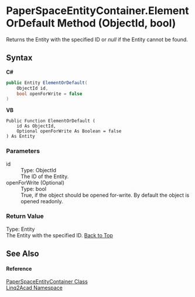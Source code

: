 # PaperSpaceEntityContainer.ElementOrDefault Method (ObjectId, bool)
 

Returns the Entity with the specified ID or <i>null</i> if the Entity cannot be found.

## Syntax

**C#**<br />
``` C#
public Entity ElementOrDefault(
	ObjectId id,
	bool openForWrite = false
)
```

**VB**<br />
``` VB
Public Function ElementOrDefault ( 
	id As ObjectId,
	Optional openForWrite As Boolean = false
) As Entity
```


### Parameters
<dl><dt>id</dt><dd>Type: ObjectId<br />The ID of the Entity.</dd><dt>openForWrite (Optional)</dt><dd>Type: bool<br />True, if the object should be opened for-write. By default the object is opened readonly.</dd></dl>

### Return Value
Type: Entity<br />The Entity with the specified ID.
<a href="#PaperSpaceEntityContainerElementOrDefault-Method-ObjectId-bool">Back to Top</a>

## See Also


#### Reference
<a href="T_Linq2Acad_PaperSpaceEntityContainer.md#PaperSpaceEntityContainer-Class">PaperSpaceEntityContainer Class</a><br /><a href="N_Linq2Acad.md#Linq2Acad-Namespace">Linq2Acad Namespace</a><br />
